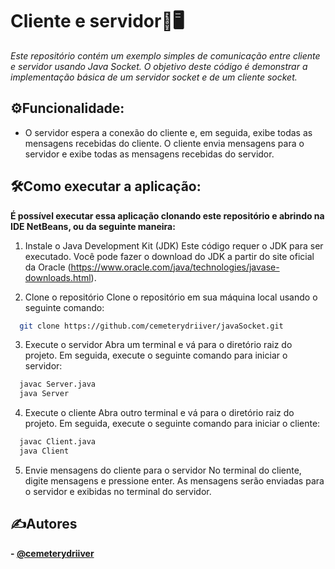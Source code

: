 # Cliente e servidor👥🖥️
_Este repositório contém um exemplo simples de comunicação entre cliente e servidor usando Java Socket. O objetivo deste código é demonstrar a implementação básica de um servidor socket e de um cliente socket._


## ⚙️Funcionalidade:
- O servidor espera a conexão do cliente e, em seguida, exibe todas as mensagens recebidas do cliente. O cliente envia mensagens para o servidor e exibe todas as mensagens recebidas do servidor.

## 🛠️Como executar a aplicação:
__É possível executar essa aplicação clonando este repositório e abrindo na IDE NetBeans, ou da seguinte maneira:__

1. Instale o Java Development Kit (JDK)
Este código requer o JDK para ser executado. Você pode fazer o download do JDK a partir do site oficial da Oracle (https://www.oracle.com/java/technologies/javase-downloads.html).

2. Clone o repositório
Clone o repositório em sua máquina local usando o seguinte comando:
```bash
  git clone https://github.com/cemeterydriiver/javaSocket.git
  ```
3. Execute o servidor
Abra um terminal e vá para o diretório raiz do projeto. Em seguida, execute o seguinte comando para iniciar o servidor:
```bash
  javac Server.java
  java Server
  ```
4. Execute o cliente
Abra outro terminal e vá para o diretório raiz do projeto. Em seguida, execute o seguinte comando para iniciar o cliente:
```bash
  javac Client.java
  java Client
  ```
5. Envie mensagens do cliente para o servidor
No terminal do cliente, digite mensagens e pressione enter. As mensagens serão enviadas para o servidor e exibidas no terminal do servidor.


## ✍️Autores

__- [@cemeterydriiver](https://www.github.com/cemeterydriiver)__
